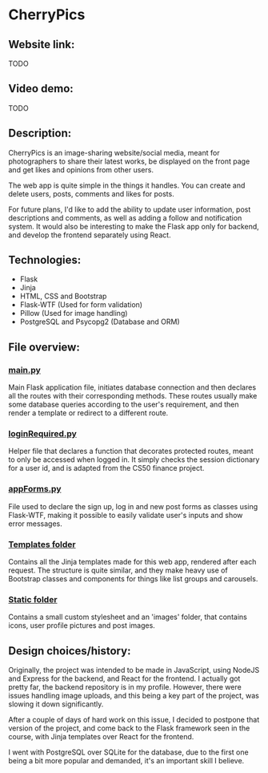 # CherryPics
## Website link:
TODO

## Video demo:
TODO

## Description:
CherryPics is an image-sharing website/social media, meant for photographers to share their latest works, be displayed on the front page and get likes and opinions from other users.

The web app is quite simple in the things it handles. You can create and delete users, posts, comments and likes for posts.

For future plans, I'd like to add the ability to update user information, post descriptions and comments, as well as adding a follow and notification system. It would also be interesting to make the Flask app only for backend, and develop the frontend separately using React.

## Technologies:
- Flask
- Jinja
- HTML, CSS and Bootstrap
- Flask-WTF (Used for form validation)
- Pillow (Used for image handling)
- PostgreSQL and Psycopg2 (Database and ORM)

## File overview:
### [main.py](main.py)
Main Flask application file, initiates database connection and then declares all the routes with their corresponding methods. These routes usually make some database queries according to the user's requirement, and then render a template or redirect to a different route.

### [loginRequired.py](loginRequired.py)
Helper file that declares a function that decorates protected routes, meant to only be accessed when logged in. It simply checks the session dictionary for a user id, and is adapted from the CS50 finance project.

### [appForms.py](appForms.py)
File used to declare the sign up, log in and new post forms as classes using Flask-WTF, making it possible to easily validate user's inputs and show error messages.

### [Templates folder](templates/)
Contains all the Jinja templates made for this web app, rendered after each request. The structure is quite similar, and they make heavy use of Bootstrap classes and components for things like list groups and carousels.

### [Static folder](static/)
Contains a small custom stylesheet and an 'images' folder, that contains icons, user profile pictures and post images.

## Design choices/history:
Originally, the project was intended to be made in JavaScript, using NodeJS and Express for the backend, and React for the frontend. I actually got pretty far, the backend repository is in my profile. However, there were issues handling image uploads, and this being a key part of the project, was slowing it down significantly.

After a couple of days of hard work on this issue, I decided to postpone that version of the project, and come back to the Flask framework seen in the course, with Jinja templates over React for the frontend.

I went with PostgreSQL over SQLite for the database, due to the first one being a bit more popular and demanded, it's an important skill I believe.